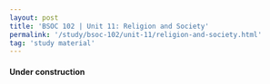 ```yaml
---
layout: post
title: 'BSOC 102 | Unit 11: Religion and Society'
permalink: '/study/bsoc-102/unit-11/religion-and-society.html'
tag: 'study material'
---
```


#### Under construction